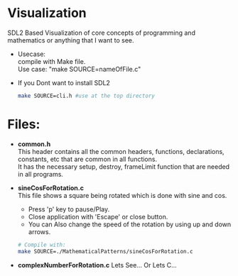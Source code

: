 # Visualization
SDL2 Based Visualization of core concepts of programming and mathematics or anything that I want to see.

- Usecase:  
compile with Make file.  
Use case: "make SOURCE=nameOfFile.c"  

- If you Dont want to install SDL2
    ```bash
    make SOURCE=cli.h #use at the top directory
    ```


# Files:
- **common.h**  
    This header contains all the common headers, functions, declarations, constants, etc that are common in all functions.  
    It has the necessary setup, destroy, frameLimit function that are needed in all programs.


- **sineCosForRotation.c**  
    This file shows a square being rotated which is done with sine and cos.   
    - Press 'p' key to pause/Play. 
    - Close application with 'Escape' or close button.  
    - You can Also change the speed of the rotation by using up and down arrows.  
    ```bash
    # Compile with:
    make SOURCE=./MathematicalPatterns/sineCosForRotation.c
    ```

- **complexNumberForRotation.c**
    Lets See... Or Lets C...
